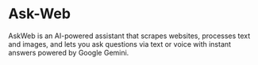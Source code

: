 # Ask-Web
AskWeb is an AI-powered assistant that scrapes websites, processes text and images, and lets you ask questions via text or voice with instant answers powered by Google Gemini.
